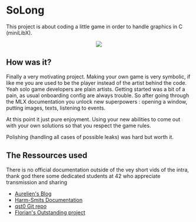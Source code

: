 # SoLong

This project is about coding a little game in order to handle graphics in C (miniLibX).
<p align="center">
  <img src="[https://raw.githubusercontent.com/AmYre/my42/master/solong/assets/Screenshot%20from%202023-09-20%2018-12-04.png](https://raw.githubusercontent.com/AmYre/my42/master/solong/assets/Screenshot%20from%202023-09-20%2018-12-04.png)" />
</p>

## How was it?

Finally a very motivating project. Making your own game is very symbolic, if like me you are used to be the player 
instead of the artist behind the code. Yeah solo game developers are plain artists.
Getting started was a bit of a pain, as usual onboarding config are always trouble. So after going through
the MLX documentation you unlock new superpowers : opening a window, putting images, texts, listening to events.

At this point it just pure enjoyment. Using your new abilities to come out with your own solutions so that
you respect the game rules.

Polishing (handling all cases of possible leaks) was hard but worth it.


## The Ressources used

There is no official documentation outside of the vey short vids of the intra, thank god there some dedicated students at 42 who appreciate transmission and sharing
-   [Aurelien's Blog](https://aurelienbrabant.fr/blog)
-   [Harm-Smits Documentation](https://harm-smits.github.io/42docs/libs/minilibx.html)
-   [qst0 Git repo](https://qst0.github.io/ft_libgfx/man_mlx.html)
-   [Florian's Outstanding project](https://github.com/Florian-A/So_Long)
